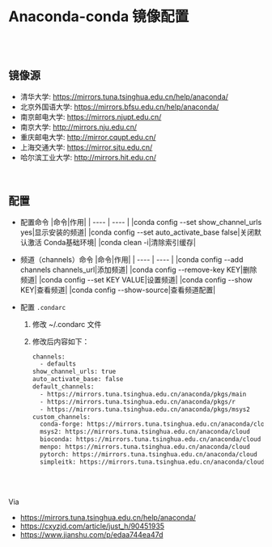 # Anaconda-conda 镜像配置

</br>
</br>

## 镜像源

* 清华大学: <https://mirrors.tuna.tsinghua.edu.cn/help/anaconda/>
* 北京外国语大学: <https://mirrors.bfsu.edu.cn/help/anaconda/>
* 南京邮电大学: <https://mirrors.njupt.edu.cn/>
* 南京大学: <http://mirrors.nju.edu.cn/>
* 重庆邮电大学: <http://mirror.cqupt.edu.cn/>
* 上海交通大学: <https://mirror.sjtu.edu.cn/>
* 哈尔滨工业大学: <http://mirrors.hit.edu.cn/>

</br>

## 配置

* 配置命令
    |命令|作用|
    | ---- | ---- |
    |conda config --set show_channel_urls yes|显示安装的频道|
    |conda config --set auto_activate_base false|关闭默认激活 Conda基础环境|
    |conda clean -i|清除索引缓存|

* 频道（channels）命令
    |命令|作用|
    | ---- | ---- |
    |conda config --add channels channels_url|添加频道|
    |conda config --remove-key KEY|删除频道|
    |conda config --set KEY VALUE|设置频道|
    |conda config --show KEY|查看频道|
    |conda config --show-source|查看频道配置|

* 配置 `.condarc`
    1. 修改 ~/.condarc 文件
    2. 修改后内容如下：

        ```sh
        channels:
          - defaults
        show_channel_urls: true
        auto_activate_base: false
        default_channels:
          - https://mirrors.tuna.tsinghua.edu.cn/anaconda/pkgs/main
          - https://mirrors.tuna.tsinghua.edu.cn/anaconda/pkgs/r
          - https://mirrors.tuna.tsinghua.edu.cn/anaconda/pkgs/msys2
        custom_channels:
          conda-forge: https://mirrors.tuna.tsinghua.edu.cn/anaconda/cloud
          msys2: https://mirrors.tuna.tsinghua.edu.cn/anaconda/cloud
          bioconda: https://mirrors.tuna.tsinghua.edu.cn/anaconda/cloud
          menpo: https://mirrors.tuna.tsinghua.edu.cn/anaconda/cloud
          pytorch: https://mirrors.tuna.tsinghua.edu.cn/anaconda/cloud
          simpleitk: https://mirrors.tuna.tsinghua.edu.cn/anaconda/cloud
        ```

</br>
</br>

Via

* <https://mirrors.tuna.tsinghua.edu.cn/help/anaconda/>
* <https://cxyzjd.com/article/just_h/90451935>
* <https://www.jianshu.com/p/edaa744ea47d>
